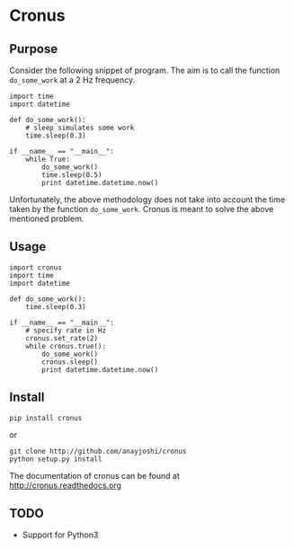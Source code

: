 Cronus
======


Purpose
-------

Consider the following snippet of program. The aim is to call the function `do_some_work` at a 2 Hz frequency.

```
import time
import datetime

def do_some_work():
    # sleep simulates some work
    time.sleep(0.3)

if __name__ == "__main__":
    while True:
        do_some_work()
        time.sleep(0.5)
        print datetime.datetime.now()
```

Unfortunately, the above methodology does not take into account the time taken by the function `do_some_work`. Cronus is meant to solve the above mentioned problem.

Usage
-----

```
import cronus
import time
import datetime

def do_some_work():
    time.sleep(0.3)

if __name__ == "__main__":
    # specify rate in Hz
    cronus.set_rate(2)
    while cronus.true():
        do_some_work()
        cronus.sleep()
        print datetime.datetime.now()
```

Install
-------

```
pip install cronus
```
or 

```
git clone http://github.com/anayjoshi/cronus
python setup.py install
```

The documentation of cronus can be found at http://cronus.readthedocs.org

TODO
----

* Support for Python3
